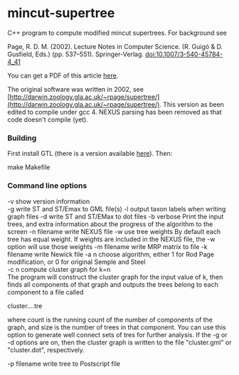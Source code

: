 mincut-supertree
================

C++ program to compute modified mincut supertrees. For background see

Page, R. D. M. (2002). Lecture Notes in Computer Science. (R. Guigó & D. Gusfield, Eds.) (pp. 537–551). Springer-Verlag. [doi:10.1007/3-540-45784-4_41](http://dx.doi.org/10.1007/3-540-45784-4_41)

You can get a PDF of this article [here](http://darwin.zoology.gla.ac.uk/~rpage/supertree/wabi.pdf).

The original software was written in 2002, see [http://darwin.zoology.gla.ac.uk/~rpage/supertree/](http://darwin.zoology.gla.ac.uk/~rpage/supertree/). This version as been edited to compile under gcc 4. NEXUS parsing has been removed as that code doesn't compile (yet).

### Building

First install GTL (there is a version available [here](https://github.com/rdmpage/graph-template-library)). Then:

   make Makefile

### Command line options

-v	show version information	 
-g	write ST and ST/Emax to GML file(s)
-l	output taxon labels when writing graph files
-d	write ST and ST/EMax to dot files
-b	verbose	Print the input trees, and extra information about the progress of the algorithm to the screen
-n filename	 write NEXUS file
-w	use tree weights	By default each tree has equal weight. If weights are included in the NEXUS file, the -w option will use those weights
-m filename	write MRP matrix to file <filename>
-k filename	write Newick file
-a n choose algorithm, either 1 for Rod Page modification, or 0 for original Semple and Steel	 
-c n compute cluster graph for k=n	
The program will construct the cluster graph for the input value of k, then finds all components of that graph and outputs the trees belong to each component to a file called

cluster.<k>.<count>.<size>.tre

where count is the running count of the number of components of the graph, and size is the number of trees in that component. You can use this option to generate well connect sets of tres for further analysis. If the -g or -d options are on, then the cluster graph is written to the file "cluster.gml" or "cluster.dot", respectively.

-p filename	write tree to Postscript file <filename>

